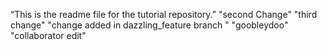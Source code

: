“This is the readme file for the tutorial repository.”
"second Change"
"third change"
"change added in dazzling_feature branch "
"goobleydoo"
"collaborator edit"